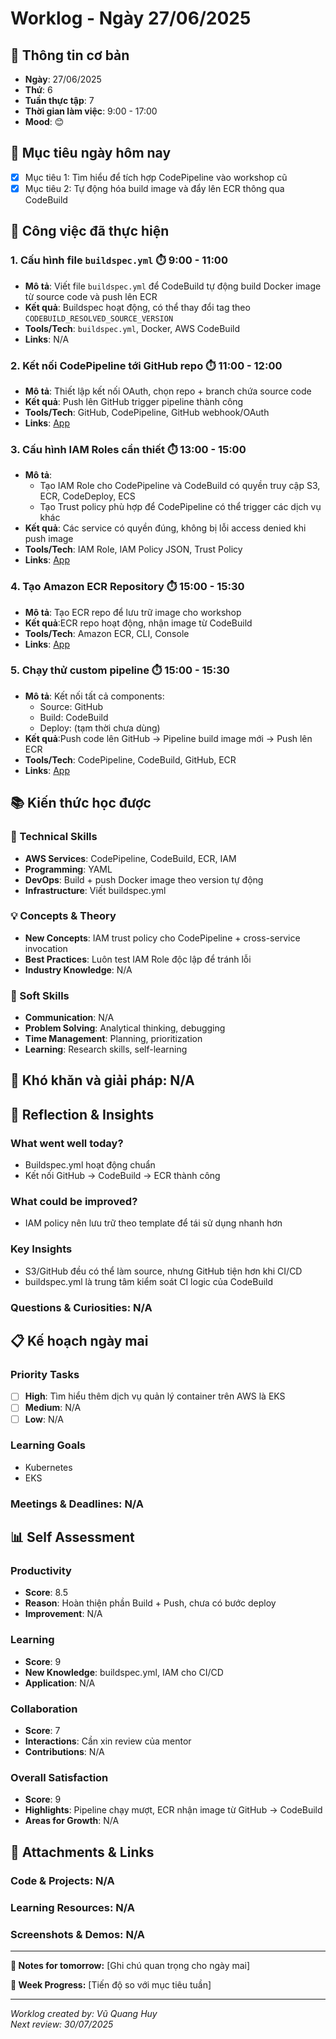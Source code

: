 # Worklog - Ngày 27/06/2025

## 📅 Thông tin cơ bản
- **Ngày**: 27/06/2025
- **Thứ**: 6
- **Tuần thực tập**: 7
- **Thời gian làm việc**: 9:00 - 17:00
- **Mood**: 😊

## 🎯 Mục tiêu ngày hôm nay
- [x] Mục tiêu 1: Tìm hiểu để tích hợp CodePipeline vào workshop cũ
- [x] Mục tiêu 2: Tự động hóa build image và đẩy lên ECR thông qua CodeBuild

## 💼 Công việc đã thực hiện

### 1. Cấu hình file `buildspec.yml` ⏱️ 9:00 - 11:00
- **Mô tả**: Viết file `buildspec.yml` để CodeBuild tự động build Docker image từ source code và push lên ECR  
- **Kết quả**: Buildspec hoạt động, có thể thay đổi tag theo `CODEBUILD_RESOLVED_SOURCE_VERSION`  
- **Tools/Tech**: `buildspec.yml`, Docker, AWS CodeBuild 
- **Links**: N/A

### 2. Kết nối CodePipeline tới GitHub repo ⏱️ 11:00 - 12:00
- **Mô tả**: Thiết lập kết nối OAuth, chọn repo + branch chứa source code
- **Kết quả**: Push lên GitHub trigger pipeline thành công
- **Tools/Tech**: GitHub, CodePipeline, GitHub webhook/OAuth
- **Links**: [App](https://github.com/ConKhiPecPeC/sample-apps)

### 3. Cấu hình IAM Roles cần thiết ⏱️ 13:00 - 15:00
- **Mô tả**: 
  - Tạo IAM Role cho CodePipeline và CodeBuild có quyền truy cập S3, ECR, CodeDeploy, ECS
  - Tạo Trust policy phù hợp để CodePipeline có thể trigger các dịch vụ khác
- **Kết quả**: Các service có quyền đúng, không bị lỗi access denied khi push image
- **Tools/Tech**: IAM Role, IAM Policy JSON, Trust Policy
- **Links**: [App](https://github.com/ConKhiPecPeC/sample-apps)

### 4. Tạo Amazon ECR Repository ⏱️ 15:00 - 15:30
- **Mô tả**: Tạo ECR repo để lưu trữ image cho workshop 
- **Kết quả**:ECR repo hoạt động, nhận image từ CodeBuild
- **Tools/Tech**: Amazon ECR, CLI, Console
- **Links**: [App](https://github.com/ConKhiPecPeC/sample-apps)

### 5. Chạy thử custom pipeline ⏱️ 15:00 - 15:30
- **Mô tả**: Kết nối tất cả components:
  - Source: GitHub
  - Build: CodeBuild
  - Deploy: (tạm thời chưa dùng)
- **Kết quả**:Push code lên GitHub → Pipeline build image mới → Push lên ECR
- **Tools/Tech**: CodePipeline, CodeBuild, GitHub, ECR
- **Links**: [App](https://github.com/ConKhiPecPeC/sample-apps)

## 📚 Kiến thức học được

### 🔧 Technical Skills
- **AWS Services**: CodePipeline, CodeBuild, ECR, IAM
- **Programming**: YAML
- **DevOps**: Build + push Docker image theo version tự động
- **Infrastructure**: Viết buildspec.yml

### 💡 Concepts & Theory
- **New Concepts**: IAM trust policy cho CodePipeline + cross-service invocation
- **Best Practices**: Luôn test IAM Role độc lập để tránh lỗi
- **Industry Knowledge**: N/A

### 🤝 Soft Skills
- **Communication**: N/A
- **Problem Solving**: Analytical thinking, debugging
- **Time Management**: Planning, prioritization
- **Learning**: Research skills, self-learning

## 🚧 Khó khăn và giải pháp: N/A

## 💭 Reflection & Insights

### What went well today?
  - Buildspec.yml hoạt động chuẩn
  - Kết nối GitHub → CodeBuild → ECR thành công

### What could be improved?
  - IAM policy nên lưu trữ theo template để tái sử dụng nhanh hơn

### Key Insights
  - S3/GitHub đều có thể làm source, nhưng GitHub tiện hơn khi CI/CD
  - buildspec.yml là trung tâm kiểm soát CI logic của CodeBuild

### Questions & Curiosities: N/A

## 📋 Kế hoạch ngày mai

### Priority Tasks
- [ ] **High**: Tìm hiểu thêm dịch vụ quản lý container trên AWS là EKS
- [ ] **Medium**: N/A
- [ ] **Low**: N/A

### Learning Goals
- Kubernetes
- EKS

### Meetings & Deadlines: N/A

## 📊 Self Assessment

### Productivity
- **Score**: 8.5
- **Reason**: Hoàn thiện phần Build + Push, chưa có bước deploy
- **Improvement**: N/A

### Learning
- **Score**: 9
- **New Knowledge**: buildspec.yml, IAM cho CI/CD
- **Application**: N/A

### Collaboration
- **Score**: 7 
- **Interactions**: Cần xin review của mentor 
- **Contributions**: N/A

### Overall Satisfaction
- **Score**: 9
- **Highlights**: Pipeline chạy mượt, ECR nhận image từ GitHub → CodeBuild
- **Areas for Growth**: N/A

## 📎 Attachments & Links

### Code & Projects: N/A

### Learning Resources: N/A

### Screenshots & Demos: N/A

---

**📝 Notes for tomorrow:**
[Ghi chú quan trọng cho ngày mai]

**🎯 Week Progress:**
[Tiến độ so với mục tiêu tuần]

---
*Worklog created by: Vũ Quang Huy*  
*Next review: 30/07/2025*
